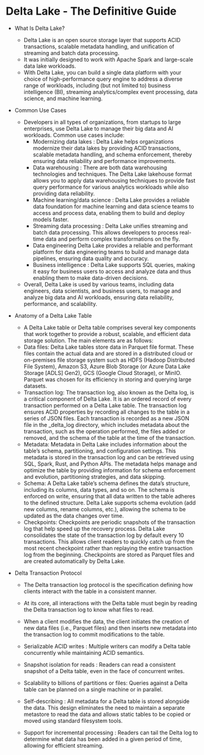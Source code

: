 # Delta Lake - The Definitive Guide

- What Is Delta Lake?
    - Delta Lake is an open source storage layer that supports ACID transactions, scalable metadata handling, and unification of streaming and batch data processing. 
    - It was initially designed to work with Apache Spark and large-scale data lake workloads.
    - With Delta Lake, you can build a single data platform with your choice of high-performance query engine to address a diverse range of workloads, including (but not limited to) business intelligence (BI), streaming analytics/complex event processing, data science, and machine learning.

- Common Use Cases
    - Developers in all types of organizations, from startups to large enterprises, use Delta Lake to manage their big data and AI workloads. Common use cases include: 
        - Modernizing data lakes : 
            Delta Lake helps organizations modernize their data lakes by providing ACID transactions, scalable metadata handling, and schema enforcement, thereby ensuring data reliability and performance improvements.
        - Data warehousing :
            There are both data warehousing technologies and techniques. The Delta Lake lakehouse format allows you to apply data warehousing techniques to provide fast query performance for various analytics workloads while also providing data reliability.
        - Machine learning/data science : 
            Delta Lake provides a reliable data foundation for machine learning and data science teams to access and process data, enabling them to build and deploy models faster.
        - Streaming data processing : 
            Delta Lake unifies streaming and batch data processing. This allows developers to process real-time data and perform complex transformations on the fly.
        - Data engineering
            Delta Lake provides a reliable and performant platform for data engineering teams to build and manage data pipelines, ensuring data quality and accuracy.
        - Business intelligence : 
            Delta Lake supports SQL queries, making it easy for business users to access and analyze data and thus enabling them to make data-driven decisions.
    - Overall, Delta Lake is used by various teams, including data engineers, data scientists, and business users, to manage and analyze big data and AI workloads, ensuring data reliability, performance, and scalability.

- Anatomy of a Delta Lake Table
    - A Delta Lake table or Delta table comprises several key components that work together to provide a robust, scalable, and efficient data storage solution. The main elements are as follows:
    - Data files: Delta Lake tables store data in Parquet file format. These files contain the actual data and are stored in a distributed cloud or on-premises file storage system such as HDFS (Hadoop Distributed File System), Amazon S3, Azure Blob Storage (or Azure Data Lake Storage [ADLS] Gen2), GCS (Google Cloud Storage), or MinIO. Parquet was chosen for its efficiency in storing and querying large datasets.
    - Transaction log: The transaction log, also known as the Delta log, is a critical component of Delta Lake. It is an ordered record of every transaction performed on a Delta Lake table. The transaction log ensures ACID properties by recording all changes to the table in a series of JSON files. Each transaction is recorded as a new JSON file in the _delta_log directory, which includes metadata about the transaction, such as the operation performed, the files added or removed, and the schema of the table at the time of the transaction.
    - Metadata: Metadata in Delta Lake includes information about the table’s schema, partitioning, and configuration settings. This metadata is stored in the transaction log and can be retrieved using SQL, Spark, Rust, and Python APIs. The metadata helps manage and optimize the table by providing information for schema enforcement and evolution, partitioning strategies, and data skipping.
    - Schema: A Delta Lake table’s schema defines the data’s structure, including its columns, data types, and so on. The schema is enforced on write, ensuring that all data written to the table adheres to the defined structure. Delta Lake supports schema evolution (add new columns, rename columns, etc.), allowing the schema to be updated as the data changes over time.
    - Checkpoints: Checkpoints are periodic snapshots of the transaction log that help speed up the recovery process. Delta Lake consolidates the state of the transaction log by default every 10 transactions. This allows client readers to quickly catch up from the most recent checkpoint rather than replaying the entire transaction log from the beginning. Checkpoints are stored as Parquet files and are created automatically by Delta Lake.

- Delta Transaction Protocol
    - The Delta transaction log protocol is the specification defining how clients interact with the table in a consistent manner. 
    - At its core, all interactions with the Delta table must begin by reading the Delta transaction log to know what files to read. 
    - When a client modifies the data, the client initiates the creation of new data files (i.e., Parquet files) and then inserts new metadata into the transaction log to commit modifications to the table.
    
    - Serializable ACID writes : Multiple writers can modify a Delta table concurrently while maintaining ACID semantics.
    - Snapshot isolation for reads : Readers can read a consistent snapshot of a Delta table, even in the face of concurrent writes.
    - Scalability to billions of partitions or files: Queries against a Delta table can be planned on a single machine or in parallel.
    - Self-describing : All metadata for a Delta table is stored alongside the data. This design eliminates the need to maintain a separate metastore to read the data and allows static tables to be copied or moved using standard filesystem tools.
    - Support for incremental processing : Readers can tail the Delta log to determine what data has been added in a given period of time, allowing for efficient streaming.